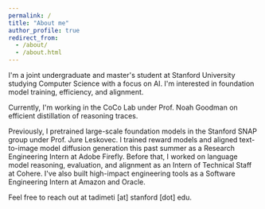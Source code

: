 ```yaml
---
permalink: /
title: "About me"
author_profile: true
redirect_from: 
  - /about/
  - /about.html
---
```


I'm a joint undergraduate and master's student at Stanford University studying Computer Science with a focus on AI. I'm interested in foundation model training, efficiency, and alignment. 

Currently, I'm working in the CoCo Lab under Prof. Noah Goodman on efficient distillation of reasoning traces.

<!-- by exploring Early Readout mechanisms, using Reinforcement Learning to decide how many layers to compute for each token and the optimal number of chain of thought steps before answering. -->

Previously, I pretrained large-scale foundation models in the Stanford SNAP group under Prof. Jure Leskovec. I trained reward models and aligned text-to-image model diffusion generation this past summer as a Research Engineering Intern at Adobe Firefly. Before that, I worked on language model reasoning, evaluation, and alignment as an Intern of Technical Staff at Cohere. I've also built high-impact engineering tools as a Software Engineering Intern at Amazon and Oracle. 

Feel free to reach out at tadimeti [at] stanford [dot] edu.